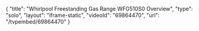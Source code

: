 {
    "title": "Whirlpool Freestanding Gas Range WFG510S0 Overview",
    "type": "solo",
    "layout": "iframe-static",
    "videoId": "69864470",
    "url": "\/tvpembed\/69864470"
}